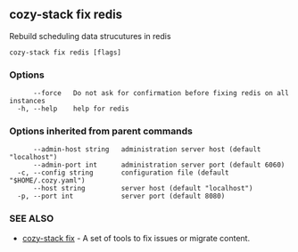 ## cozy-stack fix redis

Rebuild scheduling data strucutures in redis

```
cozy-stack fix redis [flags]
```

### Options

```
      --force   Do not ask for confirmation before fixing redis on all instances
  -h, --help    help for redis
```

### Options inherited from parent commands

```
      --admin-host string   administration server host (default "localhost")
      --admin-port int      administration server port (default 6060)
  -c, --config string       configuration file (default "$HOME/.cozy.yaml")
      --host string         server host (default "localhost")
  -p, --port int            server port (default 8080)
```

### SEE ALSO

* [cozy-stack fix](cozy-stack_fix.md)	 - A set of tools to fix issues or migrate content.

